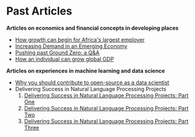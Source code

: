 # Past Articles

**Articles on economics and financial concepts in developing places**

* [How growth can begin for Africa's largest employer](growth.md)
* [Increasing Demand in an Emerging Economy](demand.md)
* [Pushing past Ground Zero: a Q&A](business.md)
* [How an individual can grow global GDP](globalGDP.md)

**Articles on experiences in machine learning and data science**

* [Why you should contribute to open-source as a data scientist](contribute.md)
* Delivering Success in Natural Language Processing Projects
  1. [Delivering Success in Natural Language Processing Projects: Part One](nlp-toolbox-a.md)
  2. [Delivering Success in Natural Language Processing Projects: Part Two](nlp-toolbox-b.md)
  2. [Delivering Success in Natural Language Processing Projects: Part Three](nlp-toolbox-c.md)